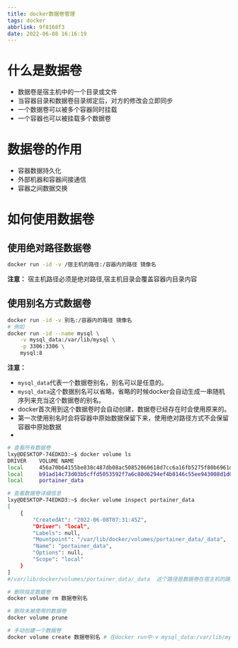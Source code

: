 ```yaml
---
title: docker数据卷管理
tags: docker
abbrlink: 9f8168f3
date: 2022-06-08 16:16:19
---
```


# 什么是数据卷

- 数据卷是宿主机中的一个目录或文件
- 当容器目录和数据卷目录绑定后，对方的修改会立即同步
- 一个数据卷可以被多个容器同时挂载
- 一个容器也可以被挂载多个数据卷

# 数据卷的作用

- 容器数据持久化
- 外部机器和容器间接通信
- 容器之间数据交换

# 如何使用数据卷

## 使用绝对路径数据卷

```bash
docker run -id -v /宿主机的路径:/容器内的路径 镜像名
```

**注意：** 宿主机路径必须是绝对路径,宿主机目录会覆盖容器内目录内容

## 使用别名方式数据卷

```bash
docker run -id -v 别名:/容器内的路径 镜像名
# 例如
docker run -id --name mysql \
	-v mysql_data:/var/lib/mysql \
	-p 3306:3306 \
	mysql:8
```

**注意：**

- `mysql_data`代表一个数据卷别名，别名可以是任意的。
- `mysql_data`这个数据别名可以省略，省略的时候docker会自动生成一串随机序列来充当这个数据卷的别名。
- docker首次用到这个数据卷时会自动创建，数据卷已经存在时会使用原来的。
- 第一次使用别名时会将容器中原始数据保留下来，使用绝对路径方式不会保留容器中原始数据
- 

```bash
# 查看所有数据卷
lxy@DESKTOP-74EDKD3:~$ docker volume ls
DRIVER    VOLUME NAME
local     456a70b64155be838c487db08ac50852060618d7cc6a16fb5275f80b6961d064
local     b91ad14c73d03b5cffd5053592f7a6c80d6294ef4b0146c55ee943008d1d0612
local     portainer_data

# 查看数据卷详细信息
lxy@DESKTOP-74EDKD3:~$ docker volume inspect portainer_data
[
    {
        "CreatedAt": "2022-06-08T07:31:45Z",
        "Driver": "local",
        "Labels": null,
        "Mountpoint": "/var/lib/docker/volumes/portainer_data/_data",
        "Name": "portainer_data",
        "Options": null,
        "Scope": "local"
    }
]
#/var/lib/docker/volumes/portainer_data/_data  这个路径是数据卷在宿主机的路径

# 删除指定数据卷
docker volume rm 数据卷别名

# 删除未被使用的数据卷
docker volume prune

# 手动创建一个数据卷
docker volume create 数据卷别名 # 在docker run中-v mysql_data:/var/lib/mysql会自动创建这个数据卷，手动创建还多操作了一步，麻烦
```

